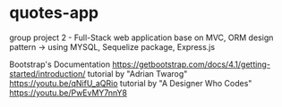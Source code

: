 # quotes-app

group project 2 - Full-Stack web application base on MVC, ORM design pattern -> using MYSQL, Sequelize package, Express.js

Bootstrap's Documentation https://getbootstrap.com/docs/4.1/getting-started/introduction/
tutorial by "Adrian Twarog" https://youtu.be/qNifU_aQRio
tutorial by "A Designer Who Codes" https://youtu.be/PwEvMY7nnY8
